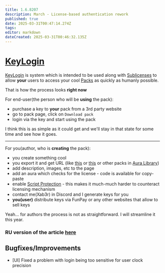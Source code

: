 ```yaml
---
title: 1.6.8207
description: March - License-based authentication rework
published: true
date: 2025-03-31T00:47:14.274Z
tags: 
editor: markdown
dateCreated: 2025-03-31T00:46:32.135Z
---
```


# [KeyLogin](/features/keylogin)
[KeyLogin](/features/keylogin) is system which is intended to be used along with [Sublicenses](/features/sublicenses) to allow **your** users to access your cool [Packs](/features/packs) as quickly as humanly possible. 

That is how the process looks **right now**

For end-user(the person who will be **using** the pack):
- purchase a key to **your** pack from a 3rd party website
- go to pack page, click on `Download pack`
- login via the key and start using the pack

I think this is as simple as it could get and we'll stay in that state for some time and see how it goes.

--- 

For you(author, who is **creating** the pack):
- you create something cool
- you export it and get URL (like [this](https://eu.eyeauras.net/share/S202503032233289fPxqP4AA0N0) or [this](https://eu.eyeauras.net/share/S202501090436317xjW3IVh0e4L) or other packs in [Aura Library](https://eu.eyeauras.net/library))
- add description, images, etc to the page
- add an aura which checks for the license - code is available for copy-paste
- enable [Script Protection](/features/script-protection) - this makes it much-much harder to counteract licensing mechanism
- contact me(Xab3r) in Discord and I generate keys for you
- **you(user)** distribute keys via FunPay or any other websites that allow to sell keys 

Yeah... for authors the process is not as straightforward. I will streamline it this year. 


### RU version of the article [here](/ru/features/keylogin)


## Bugfixes/Improvements
- [UI] Fixed a problem with login being too sensitive for user clock precision




